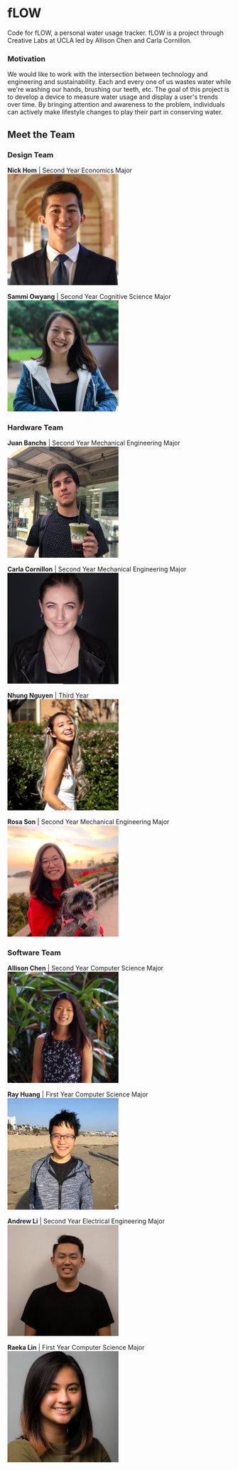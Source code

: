 # fLOW
Code for fLOW, a personal water usage tracker. fLOW is a project through Creative Labs at UCLA led by Allison Chen and Carla Cornillon.

### Motivation
We would like to work with the intersection between technology and engineering and sustainability. Each and every one of us wastes water while we're washing our hands, brushing our teeth, etc. The goal of this project is to develop a device to measure water usage and display a user's trends over time. By bringing attention and awareness to the problem, individuals can actively make lifestyle changes to play their part in conserving water.

## Meet the Team
### Design Team
**Nick Hom** | Second Year Economics Major<br/>
<img src="src/assets/bio_imgs/nick.jpg" width="250">

**Sammi Owyang** | Second Year Cognitive Science Major<br/>
<img src="src/assets/bio_imgs/sammi.jpg" width="250">

### Hardware Team
**Juan Banchs** | Second Year Mechanical Engineering Major<br/>
<img src="src/assets/bio_imgs/juan.jpg" width="250">

**Carla Cornillon** | Second Year Mechanical Engineering Major<br/>
<img src="src/assets/bio_imgs/carla.png" width="250">

**Nhung Nguyen** | Third Year <br/>
<img src="src/assets/bio_imgs/nhung.jpg" width="250">

**Rosa Son** | Second Year Mechanical Engineering Major<br/>
<img src="src/assets/bio_imgs/rosa.jpg" width="250">

### Software Team
**Allison Chen** | Second Year Computer Science Major<br/>
<img src="src/assets/bio_imgs/allison.jpg" width="250">

**Ray Huang** | First Year Computer Science Major<br/>
<img src="src/assets/bio_imgs/ray.jpg" width="250">

**Andrew Li** | Second Year Electrical Engineering Major<br/>
<img src="src/assets/bio_imgs/andrew.jpg" width="250">

**Raeka Lin** | First Year Computer Science Major<br/>
<img src="src/assets/bio_imgs/raeka.jpg" width="250">
